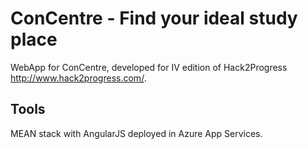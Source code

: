 # ConCentre - Find your ideal study place

WebApp for ConCentre, developed for IV edition of Hack2Progress <http://www.hack2progress.com/>.

## Tools

MEAN stack with AngularJS deployed in Azure App Services.
